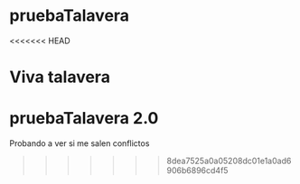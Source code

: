 # pruebaTalavera
<<<<<<< HEAD

Viva talavera
=======
# pruebaTalavera 2.0
Probando a ver si me salen conflictos
>>>>>>> 8dea7525a0a05208dc01e1a0ad6906b6896cd4f5
